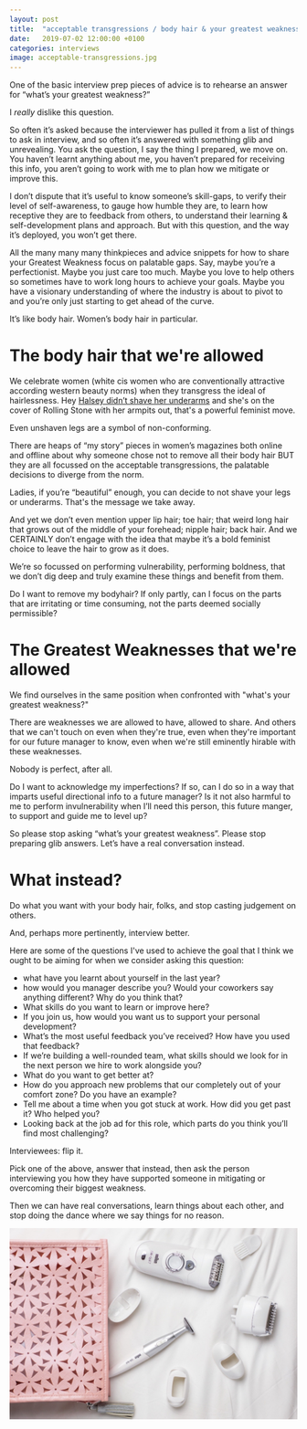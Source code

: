 ```yaml
---
layout: post
title:  "acceptable transgressions / body hair & your greatest weakness"
date:   2019-07-02 12:00:00 +0100
categories: interviews
image: acceptable-transgressions.jpg
---
```


One of the basic interview prep pieces of advice is to rehearse an answer for “what’s your greatest weakness?”

I _really_ dislike this question.

So often it’s asked because the interviewer has pulled it from a list of things to ask in interview, and so often it’s answered with something glib and unrevealing. You ask the question, I say the thing I prepared, we move on. You haven’t learnt anything about me, you haven’t prepared for receiving this info, you aren’t going to work with me to plan how we mitigate or improve this. 

I don’t dispute that it’s useful to know someone’s skill-gaps, to verify their level of self-awareness, to gauge how humble they are, to learn how receptive they are to feedback from others, to understand their learning & self-development plans and approach. But with this question, and the way it’s deployed, you won’t get there. 

All the many many many thinkpieces and advice snippets for how to share your Greatest Weakness focus on palatable gaps. Say, maybe you’re a perfectionist. Maybe you just care too much. Maybe you love to help others so sometimes have to work long hours to achieve your goals. Maybe you have a visionary understanding of where the industry is about to pivot to and you’re only just starting to get ahead of the curve.

It’s like body hair. Women’s body hair in particular.

# The body hair that we're allowed

We celebrate women (white cis women who are conventionally attractive according western beauty norms) when they transgress the ideal of hairlessness. Hey [Halsey didn’t shave her underarms](https://www.teenvogue.com/story/halsey-unshaven-armpits-rolling-stone-cover) and she's on the cover of Rolling Stone with her armpits out, that's a powerful feminist move.

Even unshaven legs are a symbol of non-conforming. 

There are heaps of “my story” pieces in women’s magazines both online and offline about why someone chose not to remove all their body hair BUT they are all focussed on the acceptable transgressions, the palatable decisions to diverge from the norm.

Ladies, if you’re “beautiful” enough, you can decide to not shave your legs or underarms. That's the message we take away.

And yet we don’t even mention upper lip hair; toe hair; that weird long hair that grows out of the middle of your forehead; nipple hair; back hair. And we CERTAINLY don’t engage with the idea that maybe it’s a bold feminist choice to leave the hair to grow as it does. 

We’re so focussed on performing vulnerability, performing boldness, that we don’t dig deep and truly examine these things and benefit from them. 

Do I want to remove my bodyhair? If only partly, can I focus on the parts that are irritating or time consuming, not the parts deemed socially permissible?

# The Greatest Weaknesses that we're allowed

We find ourselves in the same position when confronted with "what's your greatest weakness?"

There are weaknesses we are allowed to have, allowed to share. And others that we can't touch on even when they're true, even when they're important for our future manager to know, even when we're still eminently hirable with these weaknesses.

Nobody is perfect, after all.

Do I want to acknowledge my imperfections? If so, can I do so in a way that imparts useful directional info to a future manager? Is it not also harmful to me to perform invulnerability when I’ll need this person, this future manger, to support and guide me to level up?

So please stop asking “what’s your greatest weakness”. Please stop preparing glib answers. Let’s have a real conversation instead.

# What instead?

Do what you want with your body hair, folks, and stop casting judgement on others.

And, perhaps more pertinently, interview better.

Here are some of the questions I've used to achieve the goal that I think we ought to be aiming for when we consider asking this question:
* what have you learnt about yourself in the last year?
* how would you manager describe you? Would your coworkers say anything different? Why do you think that?
* What skills do you want to learn or improve here?
* If you join us, how would you want us to support your personal development?
* What’s the most useful feedback you’ve received? How have you used that feedback?
* If we’re building a well-rounded team, what skills should we look for in the next person we hire to work alongside you?
* What do you want to get better at?
* How do you approach new problems that our completely out of your comfort zone? Do you have an example?
* Tell me about a time when you got stuck at work. How did you get past it? Who helped you?
* Looking back at the job ad for this role, which parts do you think you’ll find most challenging?

Interviewees: flip it.

Pick one of the above, answer that instead, then ask the person interviewing you how they have supported someone in mitigating or overcoming their biggest weakness. 

Then we can have real conversations, learn things about each other, and stop doing the dance where we say things for no reason.

![Photo by Mel Poole on Unsplash](/assets/img/acceptable-transgressions.jpg)